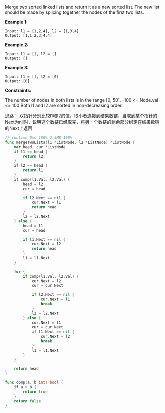 Merge two sorted linked lists and return it as a new sorted list. The new list should be made by splicing together the nodes of the first two lists.

**Example 1:**
```
Input: l1 = [1,2,4], l2 = [1,3,4]
Output: [1,1,2,3,4,4]
```

**Example 2:**
```
Input: l1 = [], l2 = []
Output: []
```
**Example 3:**
```
Input: l1 = [], l2 = [0]
Output: [0]
```

**Constraints:**

The number of nodes in both lists is in the range [0, 50].
-100 <= Node.val <= 100
Both l1 and l2 are sorted in non-decreasing order.

思路：
双指针分别比较l1和l2的值，取小者连接到结果数链，当取到某个指针的Next为nil时，说明这个数链已经取完，将另一个数链的剩余部分绑定在结果数链的Next上返回

```go
// runtime 0ms 100% 2.5MB 100%
func mergeTwoLists(l1 *ListNode, l2 *ListNode) *ListNode {
	var head, cur *ListNode
	if l1 == head {
		return l2
	}
	if l2 == head {
		return l1
	}
	if comp(l1.Val, l2.Val) {
		head = l2
		cur = head

		if l2.Next == nil {
			cur.Next = l1
			return head
		}
		l2 = l2.Next
	} else {
		head = l1
		cur = head

		if l1.Next == nil {
			cur.Next = l2
			return head
		}
		l1 = l1.Next
	}

	for {
		if comp(l1.Val, l2.Val) {
			cur.Next = l2
			cur = cur.Next

			if l2.Next == nil {
				cur.Next = l1
				break
			}
			l2 = l2.Next
		} else {
			cur.Next = l1
			cur = cur.Next
			if l1.Next == nil {
				cur.Next = l2
				break
			}
			l1 = l1.Next
		}
	}

	return head
}

func comp(a, b int) bool {
	if a > b {
		return true
	}
	return false
}
```